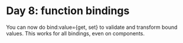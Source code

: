 # Day 8: function bindings

You can now do bind:value={get, set} to validate and transform bound values. This works for all bindings, even on components.
